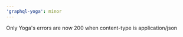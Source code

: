 ```yaml
---
'graphql-yoga': minor
---
```


Only Yoga's errors are now 200 when content-type is application/json
